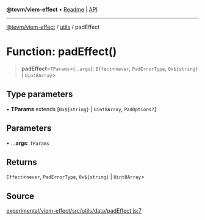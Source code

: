 **@tevm/viem-effect** • [Readme](../../README.md) \| [API](../../modules.md)

***

[@tevm/viem-effect](../../README.md) / [utils](../README.md) / padEffect

# Function: padEffect()

> **padEffect**\<`TParams`\>(...`args`): `Effect`\<`never`, `PadErrorType`, ```0x${string}``` \| `Uint8Array`\>

## Type parameters

• **TParams** extends [```0x${string}``` \| `Uint8Array`, `PadOptions?`]

## Parameters

• ...**args**: `TParams`

## Returns

`Effect`\<`never`, `PadErrorType`, ```0x${string}``` \| `Uint8Array`\>

## Source

[experimental/viem-effect/src/utils/data/padEffect.js:7](https://github.com/evmts/tevm-monorepo/blob/main/experimental/viem-effect/src/utils/data/padEffect.js#L7)
